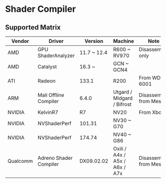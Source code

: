 # Shader Compiler

## Supported Matrix
|Vendor  |Driver                |Version    |Machine                      |Note                 |
|--------|----------------------|-----------|-----------------------------|---------------------|
|AMD     |GPU ShaderAnalyzer    |11.7 ~ 12.4|R600 ~ RV970                 |Disassembly only     |
|AMD     |Catalyst              |16.3 ~     |GCN ~ GCN4                   |                     |
|ATI     |Radeon                |133.1      |R200                         |From WDK 6001        |
|ARM     |Mali Offline Compiler |6.4.0      |Utgard / Midgard / Bifrost   |Disassembly from Mesa|
|NVIDIA  |KelvinR7              |R7         |NV20                         |From Xbox            |
|NVIDIA  |NVShaderPerf          |101.31     |NV30 ~ G70                   |                     |
|NVIDIA  |NVShaderPerf          |174.74     |NV40 ~ G86                   |                     |
|Qualcomm|Adreno Shader Compiler|DX09.02.02 |Oxili / A4x / A5x / A6x / A7x|Disassembly from Mesa|
